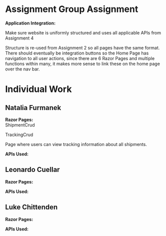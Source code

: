 # Assignment Group Assignment
<strong> Application Integration:</strong>
<p> Make sure website is uniformly structured and uses all applicable APIs from Assignment 4</p>
Structure is re-used from Assignment 2 so all pages have the same format. There should eventually be integration buttons so the Home Page has navigation to all user actions, since there are 6 Razor Pages and multiple functions within many, it makes more sense to link these on the home page over the nav bar. 

# Individual Work
## Natalia Furmanek 
<strong> Razor Pages: </strong>
<br> ShipmentCrud </br>
<p> TrackingCrud </p>
Page where users can view tracking information about all shipments. 

<strong> APIs Used: </strong>

## Leonardo Cuellar
<strong> Razor Pages: </strong>

<strong> APIs Used: </strong>

## Luke Chittenden
<strong> Razor Pages: </strong>

<strong> APIs Used: </strong>
